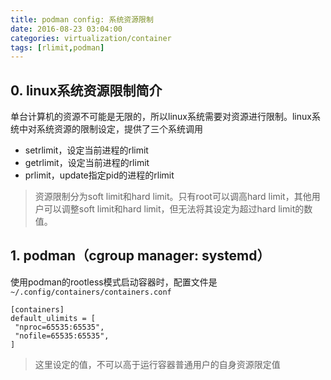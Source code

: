 ```yaml
---
title: podman config: 系统资源限制
date: 2016-08-23 03:04:00
categories: virtualization/container
tags: [rlimit,podman]
---
```


## 0. linux系统资源限制简介
单台计算机的资源不可能是无限的，所以linux系统需要对资源进行限制。linux系统中对系统资源的限制设定，提供了三个系统调用
- setrlimit，设定当前进程的rlimit
- getrlimit，设定当前进程的rlimit
- prlimit，update指定pid的进程的rlimit

> 资源限制分为soft limit和hard limit。只有root可以调高hard limit，其他用户可以调整soft limit和hard limit，但无法将其设定为超过hard limit的数值。

## 1. podman（cgroup manager: systemd）
使用podman的rootless模式启动容器时，配置文件是`~/.config/containers/containers.conf`
```
[containers]
default_ulimits = [
 "nproc=65535:65535",
 "nofile=65535:65535",
]
```
> 这里设定的值，不可以高于运行容器普通用户的自身资源限定值